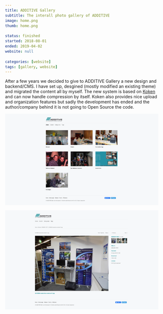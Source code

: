 ```yaml
---
title: ADDITIVE Gallery
subtitle: The interall photo gallery of ADDITIVE
image: home.png
thumb: home.png

status: finished
started: 2018-08-01
ended: 2019-04-02
website: null

categories: [website]
tags: [gallery, website]
---
```


After a few years we decided to give to ADDITIVE Gallery a new design and backend/CMS. I
have set up, desgined (mostly modified an existing theme) and migrated the content all by
myself. The new system is based on [Koken](http://koken.me/) and can now handle
compression by itself. Koken also provides nice upload and organization features but sadly
the development has ended and the author/company behind it is not going to Open Source the
code.

![Gallery Home](home.png)

![Single Image](single.png)
